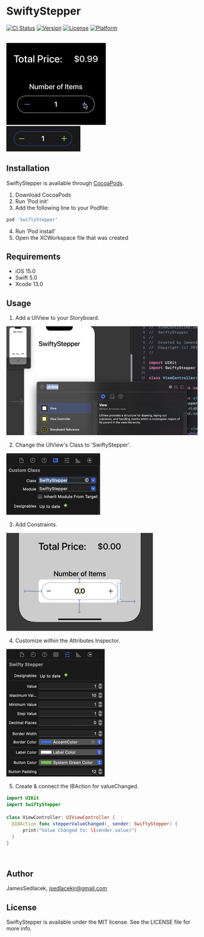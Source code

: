 # SwiftyStepper

[![CI Status](https://img.shields.io/travis/JamesSedlacek/SwiftyStepper.svg?style=flat)](https://travis-ci.org/JamesSedlacek/SwiftyStepper)
[![Version](https://img.shields.io/cocoapods/v/SwiftyStepper.svg?style=flat)](https://cocoapods.org/pods/SwiftyStepper)
[![License](https://img.shields.io/cocoapods/l/SwiftyStepper.svg?style=flat)](https://cocoapods.org/pods/SwiftyStepper)
[![Platform](https://img.shields.io/cocoapods/p/SwiftyStepper.svg?style=flat)](https://cocoapods.org/pods/SwiftyStepper)

<br>

<img src="https://github.com/JamesSedlacek/SwiftyStepper/blob/master/SwiftyStepper/Assets/SwiftyStepperGif.gif?raw=true">
<br>
<img src="https://github.com/JamesSedlacek/SwiftyStepper/blob/master/SwiftyStepper/Assets/StepperExample.png?raw=true">

## Installation

SwiftyStepper is available through [CocoaPods](https://cocoapods.org). <br>

1. Download CocoaPods<br>
2. Run 'Pod init'
3. Add the following line to your Podfile:<br>
```ruby
pod 'SwiftyStepper'
```
4. Run 'Pod install'<br>
5. Open the XCWorkspace file that was created<br>

## Requirements
- iOS 15.0
- Swift 5.0
- Xcode 13.0

## Usage
1. Add a UIView to your Storyboard. <br>

<img src="https://github.com/JamesSedlacek/SwiftyStepper/blob/master/SwiftyStepper/Assets/AddView.png?raw=true">
<br>


2. Change the UIView's Class to 'SwiftyStepper'. <br>

<img src="https://github.com/JamesSedlacek/SwiftyStepper/blob/master/SwiftyStepper/Assets/ChangeClass.png?raw=true">
<br>


3. Add Constraints. <br>

<img src="https://github.com/JamesSedlacek/SwiftyStepper/blob/master/SwiftyStepper/Assets/Constraints.png?raw=true">
<br>


4. Customize within the Attributes Inspector. <br>
<img src="https://github.com/JamesSedlacek/SwiftyStepper/blob/master/SwiftyStepper/Assets/Designables.png?raw=true">
<br>

5. Create & connect the IBAction for valueChanged. <br>
```swift
import UIKit
import SwiftyStepper

class ViewController: UIViewController {
  @IBAction func stepperValueChanged(_ sender: SwiftyStepper) {
      print("Value Changed to: \(sender.value)")
  }
}
```
<br>

## Author

JamesSedlacek, jsedlacekjr@gmail.com

## License

SwiftyStepper is available under the MIT license. See the LICENSE file for more info.
